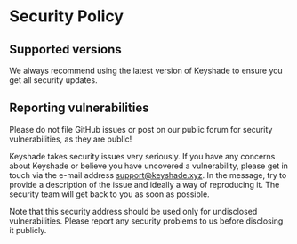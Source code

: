 # Security Policy

## Supported versions

We always recommend using the latest version of Keyshade to ensure you get all security updates.

## Reporting vulnerabilities

Please do not file GitHub issues or post on our public forum for security vulnerabilities, as they are public!

Keyshade takes security issues very seriously. If you have any concerns about Keyshade or believe you have uncovered a vulnerability, please get in touch via the e-mail address support@keyshade.xyz. In the message, try to provide a description of the issue and ideally a way of reproducing it. The security team will get back to you as soon as possible.

Note that this security address should be used only for undisclosed vulnerabilities. Please report any security problems to us before disclosing it publicly.
